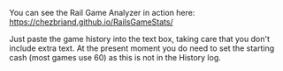You can see the Rail Game Analyzer in action here: https://chezbriand.github.io/RailsGameStats/

Just paste the game history into the text box, taking care that you don't include extra text.
At the present moment you do need to set the starting cash (most games use 60) as this is 
not in the History log.
